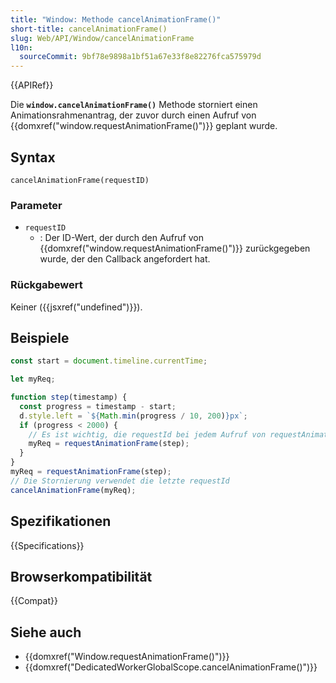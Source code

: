 ```yaml
---
title: "Window: Methode cancelAnimationFrame()"
short-title: cancelAnimationFrame()
slug: Web/API/Window/cancelAnimationFrame
l10n:
  sourceCommit: 9bf78e9898a1bf51a67e33f8e82276fca575979d
---
```


{{APIRef}}

Die **`window.cancelAnimationFrame()`** Methode storniert einen Animationsrahmenantrag, der zuvor durch einen Aufruf von {{domxref("window.requestAnimationFrame()")}} geplant wurde.

## Syntax

```js-nolint
cancelAnimationFrame(requestID)
```

### Parameter

- `requestID`
  - : Der ID-Wert, der durch den Aufruf von {{domxref("window.requestAnimationFrame()")}} zurückgegeben wurde, der den Callback angefordert hat.

### Rückgabewert

Keiner ({{jsxref("undefined")}}).

## Beispiele

```js
const start = document.timeline.currentTime;

let myReq;

function step(timestamp) {
  const progress = timestamp - start;
  d.style.left = `${Math.min(progress / 10, 200)}px`;
  if (progress < 2000) {
    // Es ist wichtig, die requestId bei jedem Aufruf von requestAnimationFrame zu aktualisieren
    myReq = requestAnimationFrame(step);
  }
}
myReq = requestAnimationFrame(step);
// Die Stornierung verwendet die letzte requestId
cancelAnimationFrame(myReq);
```

## Spezifikationen

{{Specifications}}

## Browserkompatibilität

{{Compat}}

## Siehe auch

- {{domxref("Window.requestAnimationFrame()")}}
- {{domxref("DedicatedWorkerGlobalScope.cancelAnimationFrame()")}}
